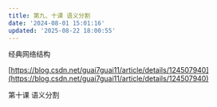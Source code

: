 ```yaml
---
title: 第九、十课 语义分割
date: '2024-08-01 15:01:16'
updated: '2025-08-22 18:00:55'
---
```

经典网络结构

[https://blog.csdn.net/guai7guai11/article/details/124507940](https://blog.csdn.net/guai7guai11/article/details/124507940)

第十课 语义分割

